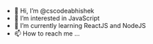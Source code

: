 - 👋 Hi, I’m @cscodeabhishek
- 👀 I’m interested in JavaScript
- 🌱 I’m currently learning ReactJS and NodeJS
- 📫 How to reach me ... 

<!---
cscodeabhishek/cscodeabhishek is a ✨ special ✨ repository because its `README.md` (this file) appears on your GitHub profile.
You can click the Preview link to take a look at your changes.
--->
